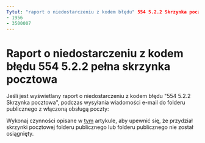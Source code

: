 ```yaml
---
Tytuł: "raport o niedostarczeniu z kodem błędu" 554 5.2.2 Skrzynka pocztowa "" MS. Author: chrisda autor: chrisda Manager: dansimp MS. Date: 04/21/2020 MS. odbiorców: ITPro MS localization_priority. 
- 1956
- 3500007
---
```


# <a name="ndr-with-error-code-554-522-mailbox-full"></a>Raport o niedostarczeniu z kodem błędu 554 5.2.2 pełna skrzynka pocztowa

Jeśli jest wyświetlany raport o niedostarczeniu z kodem błędu "554 5.2.2 Skrzynka pocztowa", podczas wysyłania wiadomości e-mail do folderu publicznego z włączoną obsługą poczty:  

Wykonaj czynności opisane w [tym](https://aka.ms/554522) artykule, aby upewnić się, że przydział skrzynki pocztowej folderu publicznego lub folderu publicznego nie został osiągnięty.
